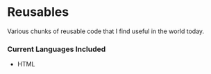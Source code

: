 # Reusables
Various chunks of reusable code that I find useful in the world today.

### Current Languages Included
* HTML
